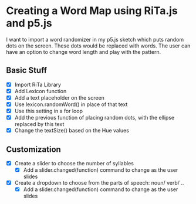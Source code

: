 # Creating a Word Map using RiTa.js and p5.js

I want to import a word randomizer in my p5.js sketch which puts random dots on the screen. These dots would be replaced with words. The user can have an option to change word length and play with the pattern. 

## Basic Stuff

- [x] Import RiTa Library
- [x] Add Lexicon function
- [x] Add a text placeholder on the screen
- [x] Use lexicon.randomWord() in place of that text
- [x] Use this setting in a for loop
- [x] Add the previous function of placing random dots, with the ellipse replaced by this text
- [x] Change the textSize() based on the Hue values

## Customization

- [x] Create a slider to choose the number of syllables
  - [x] Add a slider.changed(function) command to change as the user slides
- [x] Create a dropdown to choose from the parts of speech: noun/ verb/ ..
  - [x] Add a slider.changed(function) command to change as the user slides